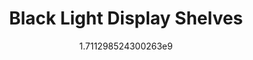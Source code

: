 ---
title: "Black Light Display Shelves"
date: 1711298524.300263
image: "img/display-blacklight-1.jpeg"
description: "Many of our items glow in the dark or fluoresce"
---